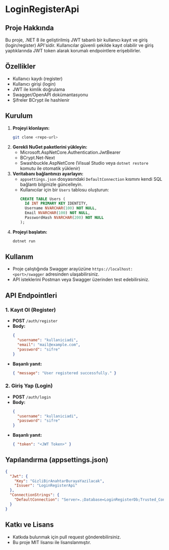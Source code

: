 # LoginRegisterApi

## Proje Hakkında
Bu proje, .NET 8 ile geliştirilmiş JWT tabanlı bir kullanıcı kayıt ve giriş (login/register) API'sidir. Kullanıcılar güvenli şekilde kayıt olabilir ve giriş yaptıklarında JWT token alarak korumalı endpointlere erişebilirler.

## Özellikler
- Kullanıcı kaydı (register)
- Kullanıcı girişi (login)
- JWT ile kimlik doğrulama
- Swagger/OpenAPI dokümantasyonu
- Şifreler BCrypt ile hashlenir

## Kurulum
1. **Projeyi klonlayın:**
   ```bash
   git clone <repo-url>
   ```
2. **Gerekli NuGet paketlerini yükleyin:**
   - Microsoft.AspNetCore.Authentication.JwtBearer
   - BCrypt.Net-Next
   - Swashbuckle.AspNetCore
   (Visual Studio veya `dotnet restore` komutu ile otomatik yüklenir)
3. **Veritabanı bağlantınızı ayarlayın:**
   - `appsettings.json` dosyasındaki `DefaultConnection` kısmını kendi SQL bağlantı bilginizle güncelleyin.
   - Kullanıcılar için bir `Users` tablosu oluşturun:
     ```sql
     CREATE TABLE Users (
       Id INT PRIMARY KEY IDENTITY,
       Username NVARCHAR(100) NOT NULL,
       Email NVARCHAR(100) NOT NULL,
       PasswordHash NVARCHAR(200) NOT NULL
     );
     ```
4. **Projeyi başlatın:**
   ```bash
   dotnet run
   ```

## Kullanım
- Proje çalıştığında Swagger arayüzüne `https://localhost:<port>/swagger` adresinden ulaşabilirsiniz.
- API isteklerini Postman veya Swagger üzerinden test edebilirsiniz.

## API Endpointleri
### 1. Kayıt Ol (Register)
- **POST** `/auth/register`
- **Body:**
  ```json
  {
    "username": "kullaniciadi",
    "email": "mail@example.com",
    "password": "sifre"
  }
  ```
- **Başarılı yanıt:**
  ```json
  { "message": "User registered successfully." }
  ```

### 2. Giriş Yap (Login)
- **POST** `/auth/login`
- **Body:**
  ```json
  {
    "username": "kullaniciadi",
    "password": "sifre"
  }
  ```
- **Başarılı yanıt:**
  ```json
  { "token": "<JWT Token>" }
  ```

## Yapılandırma (appsettings.json)
```json
{
  "Jwt": {
    "Key": "GizliBirAnahtarBurayaYazilacak",
    "Issuer": "LoginRegisterApi"
  },
  "ConnectionStrings": {
    "DefaultConnection": "Server=.;Database=LoginRegisterDb;Trusted_Connection=True;"
  }
}
```

## Katkı ve Lisans
- Katkıda bulunmak için pull request gönderebilirsiniz.
- Bu proje MIT lisansı ile lisanslanmıştır. 
